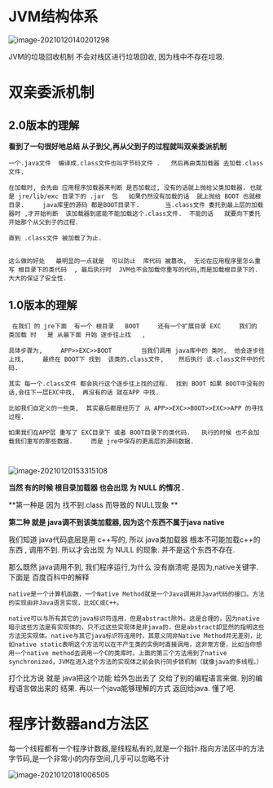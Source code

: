 # JVM结构体系

![image-20210120140201298](F:\图像\typora图像保存位置\image-20210120140201298.png)



JVM的垃圾回收机制 不会对栈区进行垃圾回收, 因为栈中不存在垃圾.





# 双亲委派机制

## 2.0版本的理解

**看到了一句很好地总结   从子到父,再从父到子的过程就叫双亲委派机制**

```
一个.java文件  编译成.class文件也叫字节码文件 .   然后再由类加载器 去加载.class文件.  

在加载时, 会先由 应用程序加载器来判断 是否加载过, 没有的话就上抛给父类加载器. 也就是 jre/lib/exc 目录下的 .jar  包   如果仍然没有加载的话  就上抛给 BOOT 也就根目录.     java库里的源码 都是BOOT目录下.       当.class文件 委托到最上层的加载器时 ,才开始判断  该加载器到底能不能加载这个.class文件.  不能的话   就要向下委托  开始那个从父到子的过程.

直到 .class文件 被加载了为止.


这么做的好处   最明显的一点就是  可以防止  库代码 被篡改,  无论在应用程序里怎么重写 根目录下的类代码  , 最后执行时  JVM也不会加载你重写的代码,而是加载根目录下的. 大大的保证了安全性.   

```







## 1.0版本的理解

```
 在我们 的 jre下面  有一个 根目录   BOOT     还有一个扩展目录 EXC     我们的 类加载 时   是 从最下面 开始 逐步往上找   ,  

具体步骤为,     APP>>EXC>>BOOT        当我们调用 java库中的 类时,  他会逐步往上找,     最终在 BOOT下 找到  该类的.class文件,    然后执行 该.class文件中的代码.      

其实 每一个.class文件 都会执行这个逐步往上找的过程.  找到 BOOT 如果 BOOT中没有的话,会往下一层EXC中找,  再没有的话 就在APP 中找.     

比如我们自定义的一些类,  其实最后都是经历了 从 APP>>EXC>>BOOT>>EXC>>APP 的寻找过程.  

如果我们在APP层 重写了 EXC目录下 或者 BOOT目录下的类代码.   执行的时候 也不会加载我们重写的那些数据.     而是 jre中保存的更高层的源码数据.

   
```

![image-20210120153315108](F:\图像\typora图像保存位置\image-20210120153315108.png)





**当然 有的时候 根目录加载器 也会出现 为 NULL 的情况  .**    

**第一种是 因为 找不到.class 而导致的 NULL现象 ** 

**第二种 就是  java调不到该类加载器,  因为这个东西不属于java  native** 

我们知道 java代码底层是用 c++写的,   所以 java类加载器 根本不可能加载c++的东西 , 调用不到. 所以才会出现 为 NULL 的现象.     并不是这个东西不存在. 



那么既然 java调用不到, 我们程序运行,为什么 没有崩溃呢   是因为,native关键字.      下面是 百度百科中的解释

```
native是一个计算机函数，一个Native Method就是一个Java调用非Java代码的接口。方法的实现由非Java语言实现，比如C或C++。

native可以与所有其它的java标识符连用，但是abstract除外。这是合理的，因为native暗示这些方法是有实现体的，只不过这些实现体是非java的，但是abstract却显然的指明这些方法无实现体。native与其它java标识符连用时，其意义同非Native Method并无差别，比如native static表明这个方法可以在不产生类的实例时直接调用，这非常方便，比如当你想用一个native method去调用一个C的类库时。上面的第三个方法用到了native synchronized，JVM在进入这个方法的实现体之前会执行同步锁机制（就像java的多线程。）
```



打个比方说 就是 java把这个功能 给外包出去了  交给了别的编程语言来做.  别的编程语言做出来的 结果.  再以一个java能够理解的方式 返回给java. 懂了吧.





# 程序计数器and方法区

每一个线程都有一个程序计数器,是线程私有的,就是一个指针.指向方法区中的方法字节码,是一个非常小的内存空间,几乎可以忽略不计



![image-20210120181006505](F:\图像\typora图像保存位置\image-20210120181006505.png)




